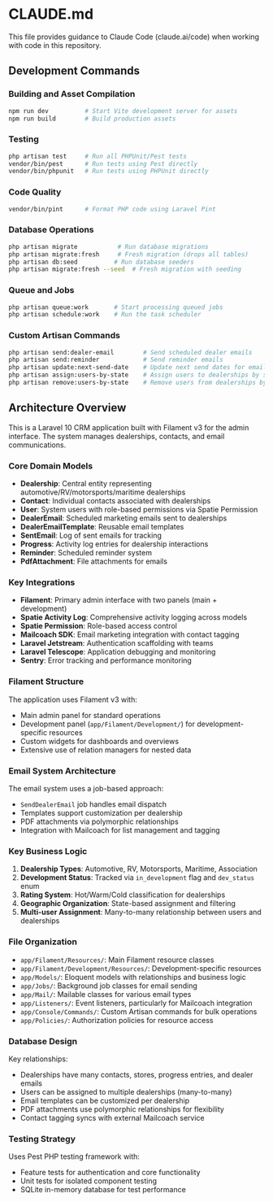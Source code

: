 # CLAUDE.md

This file provides guidance to Claude Code (claude.ai/code) when working with code in this repository.

## Development Commands

### Building and Asset Compilation
```bash
npm run dev          # Start Vite development server for assets
npm run build        # Build production assets
```

### Testing
```bash
php artisan test     # Run all PHPUnit/Pest tests
vendor/bin/pest      # Run tests using Pest directly
vendor/bin/phpunit   # Run tests using PHPUnit directly
```

### Code Quality
```bash
vendor/bin/pint      # Format PHP code using Laravel Pint
```

### Database Operations
```bash
php artisan migrate           # Run database migrations
php artisan migrate:fresh     # Fresh migration (drops all tables)
php artisan db:seed          # Run database seeders
php artisan migrate:fresh --seed  # Fresh migration with seeding
```

### Queue and Jobs
```bash
php artisan queue:work       # Start processing queued jobs
php artisan schedule:work    # Run the task scheduler
```

### Custom Artisan Commands
```bash
php artisan send:dealer-email        # Send scheduled dealer emails
php artisan send:reminder            # Send reminder emails
php artisan update:next-send-date    # Update next send dates for emails
php artisan assign:users-by-state    # Assign users to dealerships by state
php artisan remove:users-by-state    # Remove users from dealerships by state
```

## Architecture Overview

This is a Laravel 10 CRM application built with Filament v3 for the admin interface. The system manages dealerships, contacts, and email communications.

### Core Domain Models

- **Dealership**: Central entity representing automotive/RV/motorsports/maritime dealerships
- **Contact**: Individual contacts associated with dealerships
- **User**: System users with role-based permissions via Spatie Permission
- **DealerEmail**: Scheduled marketing emails sent to dealerships
- **DealerEmailTemplate**: Reusable email templates
- **SentEmail**: Log of sent emails for tracking
- **Progress**: Activity log entries for dealership interactions
- **Reminder**: Scheduled reminder system
- **PdfAttachment**: File attachments for emails

### Key Integrations

- **Filament**: Primary admin interface with two panels (main + development)
- **Spatie Activity Log**: Comprehensive activity logging across models
- **Spatie Permission**: Role-based access control
- **Mailcoach SDK**: Email marketing integration with contact tagging
- **Laravel Jetstream**: Authentication scaffolding with teams
- **Laravel Telescope**: Application debugging and monitoring
- **Sentry**: Error tracking and performance monitoring

### Filament Structure

The application uses Filament v3 with:
- Main admin panel for standard operations
- Development panel (`app/Filament/Development/`) for development-specific resources
- Custom widgets for dashboards and overviews
- Extensive use of relation managers for nested data

### Email System Architecture

The email system uses a job-based approach:
- `SendDealerEmail` job handles email dispatch
- Templates support customization per dealership
- PDF attachments via polymorphic relationships
- Integration with Mailcoach for list management and tagging

### Key Business Logic

1. **Dealership Types**: Automotive, RV, Motorsports, Maritime, Association
2. **Development Status**: Tracked via `in_development` flag and `dev_status` enum
3. **Rating System**: Hot/Warm/Cold classification for dealerships
4. **Geographic Organization**: State-based assignment and filtering
5. **Multi-user Assignment**: Many-to-many relationship between users and dealerships

### File Organization

- `app/Filament/Resources/`: Main Filament resource classes
- `app/Filament/Development/Resources/`: Development-specific resources  
- `app/Models/`: Eloquent models with relationships and business logic
- `app/Jobs/`: Background job classes for email sending
- `app/Mail/`: Mailable classes for various email types
- `app/Listeners/`: Event listeners, particularly for Mailcoach integration
- `app/Console/Commands/`: Custom Artisan commands for bulk operations
- `app/Policies/`: Authorization policies for resource access

### Database Design

Key relationships:
- Dealerships have many contacts, stores, progress entries, and dealer emails
- Users can be assigned to multiple dealerships (many-to-many)
- Email templates can be customized per dealership
- PDF attachments use polymorphic relationships for flexibility
- Contact tagging syncs with external Mailcoach service

### Testing Strategy

Uses Pest PHP testing framework with:
- Feature tests for authentication and core functionality
- Unit tests for isolated component testing
- SQLite in-memory database for test performance